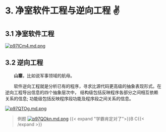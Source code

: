 # 3. 净室软件工程与逆向工程 ✌

## 3.1 净室软件工程

[![p97lCm4.md.png](https://s1.ax1x.com/2023/05/24/p97lCm4.md.png)](https://imgse.com/i/p97lCm4)

## 3.2 逆向工程

&emsp;&emsp;**山寨**，比如说军事领域的航母。

&emsp;&emsp;软件逆向工程就是分析已有的程序，寻求比源代码更高级的抽象表现形式。在逆向工程导出信息的四个抽象层次中， 结构级包括反映程序各部分之间相互依赖关系的信息; 功能级包括反映程序段功能及程序段之间关系的信息。

[![p97QTOg.md.png](https://s1.ax1x.com/2023/05/24/p97QTOg.md.png)](https://imgse.com/i/p97QTOg)
>例题
[![p97QOkn.md.png](https://s1.ax1x.com/2023/05/24/p97QOkn.md.png)](https://imgse.com/i/p97QOkn)
{{< expand "学霸肯定对了">}}B C{{< /expand >}}
